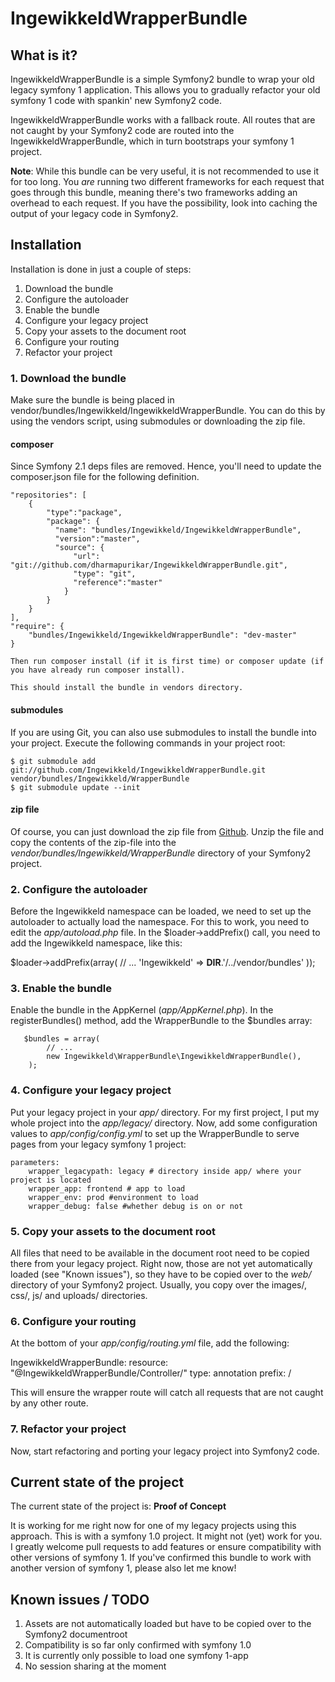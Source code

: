 # IngewikkeldWrapperBundle

## What is it?

IngewikkeldWrapperBundle is a simple Symfony2 bundle to wrap your old legacy symfony 1 application. This allows you to gradually refactor your old symfony 1 code with spankin' new Symfony2 code.

IngewikkeldWrapperBundle works with a fallback route. All routes that are not caught by your Symfony2 code are routed into the IngewikkeldWrapperBundle, which in turn bootstraps your symfony 1 project.

**Note**: While this bundle can be very useful, it is not recommended to use it for too long. You *are* running two different frameworks for each request that goes through this bundle, meaning there's two frameworks adding an overhead to each request. If you have the possibility, look into caching the output of your legacy code in Symfony2.

## Installation

Installation is done in just a couple of steps:

1. Download the bundle
2. Configure the autoloader
3. Enable the bundle
4. Configure your legacy project
5. Copy your assets to the document root
6. Configure your routing
7. Refactor your project

### 1. Download the bundle

Make sure the bundle is being placed in vendor/bundles/Ingewikkeld/IngewikkeldWrapperBundle. You can do this by using the vendors script, using submodules or downloading the zip file.

#### composer 
Since Symfony 2.1 deps files are removed. Hence, you'll need to update the composer.json file for the following definition.

	"repositories": [
	    {
	        "type":"package",
	        "package": {
	          "name": "bundles/Ingewikkeld/IngewikkeldWrapperBundle",
	          "version":"master",
	          "source": {
	              "url": "git://github.com/dharmapurikar/IngewikkeldWrapperBundle.git",
	              "type": "git",
	              "reference":"master"
	            }
	        }
	    }
	],
	"require": {
	    "bundles/Ingewikkeld/IngewikkeldWrapperBundle": "dev-master"
	}

	Then run composer install (if it is first time) or composer update (if you have already run composer install).
	
	This should install the bundle in vendors directory.

#### submodules
If you are using Git, you can also use submodules to install the bundle into your project. Execute the following commands in your project root:

    $ git submodule add git://github.com/Ingewikkeld/IngewikkeldWrapperBundle.git vendor/bundles/Ingewikkeld/WrapperBundle
    $ git submodule update --init

#### zip file
Of course, you can just download the zip file from [Github](https://github.com/Ingewikkeld/IngewikkeldWrapperBundle). Unzip the file and copy the contents of the zip-file into the *vendor/bundles/Ingewikkeld/WrapperBundle* directory of your Symfony2 project.

### 2. Configure the autoloader

Before the Ingewikkeld namespace can be loaded, we need to set up the autoloader to actually load the namespace. For this to work, you need to edit the *app/autoload.php* file. In the $loader->addPrefix() call, you need to add the Ingewikkeld namespace, like this:

$loader->addPrefix(array(
	// ...
	'Ingewikkeld'      => __DIR__.'/../vendor/bundles'
));


### 3. Enable the bundle

Enable the bundle in the AppKernel (*app/AppKernel.php*). In the registerBundles() method, add the WrapperBundle to the $bundles array:

       $bundles = array(
			// ...
            new Ingewikkeld\WrapperBundle\IngewikkeldWrapperBundle(),
        );
### 4. Configure your legacy project

Put your legacy project in your *app/* directory. For my first project, I put my whole project into the *app/legacy/* directory. Now, add some configuration values to *app/config/config.yml* to set up the WrapperBundle to serve pages from your legacy symfony 1 project:

    parameters:
        wrapper_legacypath: legacy # directory inside app/ where your project is located
        wrapper_app: frontend # app to load
        wrapper_env: prod #environment to load
        wrapper_debug: false #whether debug is on or not

### 5. Copy your assets to the document root

All files that need to be available in the document root need to be copied there from your legacy project. Right now, those are not yet automatically loaded (see "Known issues"), so they have to be copied over to the *web/* directory of your Symfony2 project. Usually, you copy over the images/, css/, js/ and uploads/ directories.

### 6. Configure your routing

At the bottom of your *app/config/routing.yml* file, add the following:

IngewikkeldWrapperBundle:
    resource: "@IngewikkeldWrapperBundle/Controller/"
    type:     annotation
    prefix:   /

This will ensure the wrapper route will catch all requests that are not caught by any other route.

### 7. Refactor your project

Now, start refactoring and porting your legacy project into Symfony2 code. 

## Current state of the project

The current state of the project is: **Proof of Concept**

It is working for me right now for one of my legacy projects using this approach. This is with a symfony 1.0 project. It might not (yet) work for you. I greatly welcome pull requests to add features or ensure compatibility with other versions of symfony 1. If you've confirmed this bundle to work with another version of symfony 1, please also let me know!

## Known issues / TODO

1. Assets are not automatically loaded but have to be copied over to the Symfony2 documentroot
2. Compatibility is so far only confirmed with symfony 1.0
3. It is currently only possible to load one symfony 1-app
4. No session sharing at the moment
